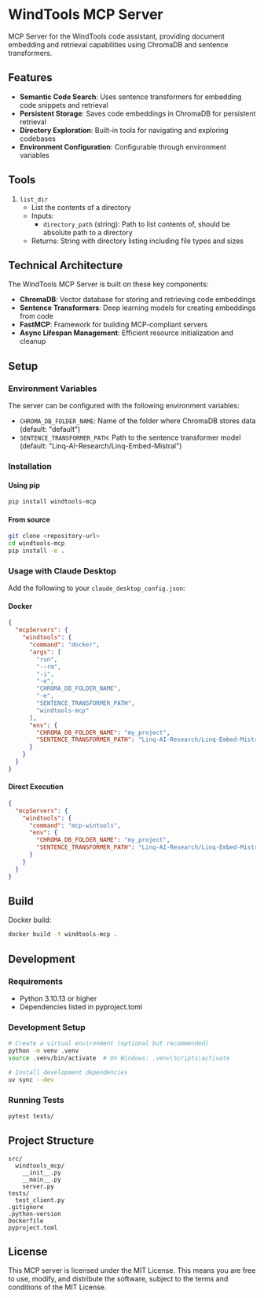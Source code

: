 # WindTools MCP Server

MCP Server for the WindTools code assistant, providing document embedding and retrieval capabilities using ChromaDB and sentence transformers.

## Features

- **Semantic Code Search**: Uses sentence transformers for embedding code snippets and retrieval
- **Persistent Storage**: Saves code embeddings in ChromaDB for persistent retrieval
- **Directory Exploration**: Built-in tools for navigating and exploring codebases
- **Environment Configuration**: Configurable through environment variables

## Tools

1. `list_dir`
   - List the contents of a directory
   - Inputs:
     - `directory_path` (string): Path to list contents of, should be absolute path to a directory
   - Returns: String with directory listing including file types and sizes

## Technical Architecture

The WindTools MCP Server is built on these key components:

- **ChromaDB**: Vector database for storing and retrieving code embeddings
- **Sentence Transformers**: Deep learning models for creating embeddings from code
- **FastMCP**: Framework for building MCP-compliant servers
- **Async Lifespan Management**: Efficient resource initialization and cleanup

## Setup

### Environment Variables

The server can be configured with the following environment variables:

- `CHROMA_DB_FOLDER_NAME`: Name of the folder where ChromaDB stores data (default: "default")
- `SENTENCE_TRANSFORMER_PATH`: Path to the sentence transformer model (default: "Linq-AI-Research/Linq-Embed-Mistral")

### Installation

#### Using pip

```bash
pip install windtools-mcp
```

#### From source

```bash
git clone <repository-url>
cd windtools-mcp
pip install -e .
```

### Usage with Claude Desktop

Add the following to your `claude_desktop_config.json`:

#### Docker

```json
{
  "mcpServers": { 
    "windtools": {
      "command": "docker",
      "args": [
        "run",
        "--rm",
        "-i",
        "-e",
        "CHROMA_DB_FOLDER_NAME",
        "-e",
        "SENTENCE_TRANSFORMER_PATH",
        "windtools-mcp"
      ],
      "env": {
        "CHROMA_DB_FOLDER_NAME": "my_project",
        "SENTENCE_TRANSFORMER_PATH": "Linq-AI-Research/Linq-Embed-Mistral"
      }
    }
  }
}
```

#### Direct Execution

```json
{
  "mcpServers": {
    "windtools": {
      "command": "mcp-wintools",
      "env": {
        "CHROMA_DB_FOLDER_NAME": "my_project",
        "SENTENCE_TRANSFORMER_PATH": "Linq-AI-Research/Linq-Embed-Mistral"
      }
    }
  }
}
```

## Build

Docker build:

```bash
docker build -t windtools-mcp .
```

## Development

### Requirements

- Python 3.10.13 or higher
- Dependencies listed in pyproject.toml

### Development Setup

```bash
# Create a virtual environment (optional but recommended)
python -m venv .venv
source .venv/bin/activate  # On Windows: .venv\Scripts\activate

# Install development dependencies
uv sync --dev
```

### Running Tests

```bash
pytest tests/
```

## Project Structure

```
src/
  windtools_mcp/
    __init__.py
    __main__.py
    server.py
tests/
  test_client.py
.gitignore
.python-version
Dockerfile
pyproject.toml
```

## License

This MCP server is licensed under the MIT License. This means you are free to use, modify, and distribute the software, subject to the terms and conditions of the MIT License.